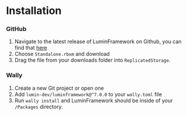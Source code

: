 # Installation

### GitHub

1. Navigate to the latest release of LuminFramework on Github, you can find that [here](https://github.com/lumin-dev/LuminFramework/releases/)
2. Choose `Standalone.rbxm` and download
3. Drag the file from your downloads folder into `ReplicatedStorage`.

### Wally

1. Create a new Git project or open one
2. Add `lumin-dev/luminframework@^7.0.0` to your `wally.toml` file
3. Run `wally install` and LuminFramework should be inside of your `/Packages` directory.
